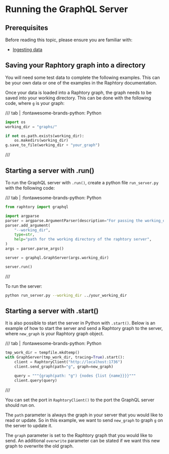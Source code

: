 # Running the GraphQL Server

## Prerequisites

Before reading this topic, please ensure you are familiar with:

- [Ingesting data](../ingestion/1_creating-a-graph.md)

## Saving your Raphtory graph into a directory

You will need some test data to complete the following examples. This can be your own data or one of the examples in the Raphtory documentation.

Once your data is loaded into a Raphtory graph, the graph needs to be saved into your working directory. This can be done with the following code, where `g` is your graph:

/// tab | :fontawesome-brands-python: Python
```python
import os
working_dir = "graphs/"

if not os.path.exists(working_dir):
    os.makedirs(working_dir)
g.save_to_file(working_dir + "your_graph")
```
///

## Starting a server with .run()

To run the GraphQL server with `.run()`, create a python file `run_server.py` with the following code:

/// tab | :fontawesome-brands-python: Python
```python
from raphtory import graphql

import argparse
parser = argparse.ArgumentParser(description="For passing the working_dir")
parser.add_argument(
    "--working_dir",
    type=str,
    help="path for the working directory of the raphtory server",
)
args = parser.parse_args()

server = graphql.GraphServer(args.working_dir)

server.run()
```
///

To run the server:

```bash
python run_server.py --working_dir ../your_working_dir
```

## Starting a server with .start()

It is also possible to start the server in Python with `.start()`. Below is an example of how to start the server and send a Raphtory graph to the server, where `new_graph` is your Raphtory graph object.

/// tab | :fontawesome-brands-python: Python
```python
tmp_work_dir = tempfile.mkdtemp()
with GraphServer(tmp_work_dir, tracing=True).start():
    client = RaphtoryClient("http://localhost:1736")
    client.send_graph(path="g", graph=new_graph)

    query = """{graph(path: "g") {nodes {list {name}}}}"""
    client.query(query)
```
///

You can set the port in `RaphtoryClient()` to the port the GraphQL server should run on.

The `path` parameter is always the graph in your server that you would like to read or update. So in this example, we want to send `new_graph` to graph `g` on the server to update it.

The `graph` parameter is set to the Raphtory graph that you would like to send. An additional `overwrite` parameter can be stated if we want this new graph to overwrite the old graph.
